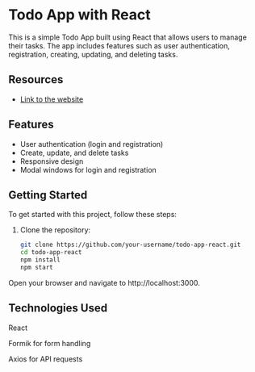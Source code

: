 # Todo App with React

This is a simple Todo App built using React that allows users to manage their tasks. The app includes features such as user authentication, registration, creating, updating, and deleting tasks.

## Resources

- [Link to the website](https://black-ground-0ee961b10.3.azurestaticapps.net/)

## Features

- User authentication (login and registration)
- Create, update, and delete tasks
- Responsive design
- Modal windows for login and registration

## Getting Started

To get started with this project, follow these steps:

1. Clone the repository:
   ```sh
   git clone https://github.com/your-username/todo-app-react.git
   cd todo-app-react
   npm install
   npm start
   
Open your browser and navigate to http://localhost:3000.

## Technologies Used

React

Formik for form handling

Axios for API requests

